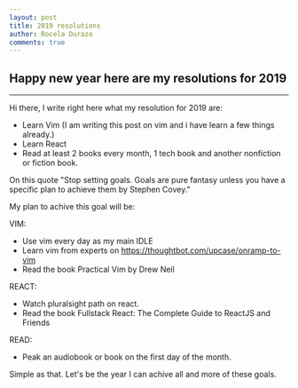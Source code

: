 ```yaml
---
layout: post
title: 2019 resolutions
author: Rocela Durazo
comments: true
---
```

## Happy new year here are my resolutions for 2019
-----

Hi there, I write right here what my resolution for 2019 are:

- Learn Vim (I am writing this post on vim and i have learn a few things
  already.)
- Learn React
- Read at least 2 books every month, 1 tech book and another nonfiction or
  fiction book.

On this quote "Stop setting goals. Goals are pure fantasy unless you have a specific plan to achieve them by Stephen Covey."

My plan to achive this goal will be:

VIM: 
- Use vim every day as my main IDLE
- Learn vim from experts on https://thoughtbot.com/upcase/onramp-to-vim
- Read the book Practical Vim by Drew Neil

REACT:
- Watch pluralsight path on react.
- Read the book Fullstack React: The Complete Guide to ReactJS and Friends

READ:
- Peak an audiobook or book on the first day of the month.

Simple as that.
Let's be the year I can achive all and more of these goals.

